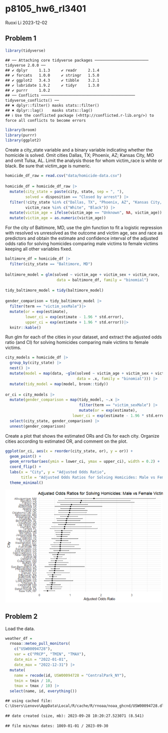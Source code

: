 p8105_hw6_rl3401
================
Ruoxi Li
2023-12-02

## Problem 1

``` r
library(tidyverse)
```

    ## ── Attaching core tidyverse packages ──────────────────────── tidyverse 2.0.0 ──
    ## ✔ dplyr     1.1.3     ✔ readr     2.1.4
    ## ✔ forcats   1.0.0     ✔ stringr   1.5.0
    ## ✔ ggplot2   3.4.3     ✔ tibble    3.2.1
    ## ✔ lubridate 1.9.2     ✔ tidyr     1.3.0
    ## ✔ purrr     1.0.2     
    ## ── Conflicts ────────────────────────────────────────── tidyverse_conflicts() ──
    ## ✖ dplyr::filter() masks stats::filter()
    ## ✖ dplyr::lag()    masks stats::lag()
    ## ℹ Use the conflicted package (<http://conflicted.r-lib.org/>) to force all conflicts to become errors

``` r
library(broom)
library(purrr)
library(ggplot2)
```

Create a city_state variable and a binary variable indicating whether
the homicide is solved. Omit cities Dallas, TX; Phoenix, AZ; Kansas
City, MO and omit Tulsa, AL. Limit the analysis those for whom
victim_race is white or black. Be sure that victim_age is numeric.

``` r
homicide_df_raw = read.csv("data/homicide-data.csv")

homicide_df = homicide_df_raw |>
  mutate(city_state = paste(city, state, sep = ", "),
         solved = disposition == "Closed by arrest") |>
  filter(!city_state %in% c("Dallas, TX", "Phoenix, AZ", "Kansas City, MO", "Tulsa, AL"),
         victim_race %in% c("White", "Black")) |>
  mutate(victim_age = ifelse(victim_age == "Unknown", NA, victim_age)) |>
  mutate(victim_age = as.numeric(victim_age))
```

For the city of Baltimore, MD, use the glm function to fit a logistic
regression with resolved vs unresolved as the outcome and victim age,
sex and race as predictors and obtain the estimate and confidence
interval of the adjusted odds ratio for solving homicides comparing male
victims to female victims keeping all other variables fixed.

``` r
baltimore_df = homicide_df |>
  filter(city_state == "Baltimore, MD")

baltimore_model = glm(solved ~ victim_age + victim_sex + victim_race, 
                       data = baltimore_df, family = "binomial")

tidy_baltimore_model = tidy(baltimore_model)

gender_comparison = tidy_baltimore_model |>
  filter(term == "victim_sexMale")|>
  mutate(or = exp(estimate),
         lower_ci = exp(estimate - 1.96 * std.error),
         upper_ci = exp(estimate + 1.96 * std.error))|>
  knitr::kable()
```

Run glm for each of the cities in your dataset, and extract the adjusted
odds ratio (and CI) for solving homicides comparing male victims to
female victims.

``` r
city_models = homicide_df |>
  group_by(city_state) |>
  nest() |>
  mutate(model = map(data, ~glm(solved ~ victim_age + victim_sex + victim_race,
                                data = .x, family = "binomial"))) |>
  mutate(tidy_model = map(model, broom::tidy))

or_ci = city_models |>
  mutate(gender_comparison = map(tidy_model, ~.x |>
                                 filter(term == "victim_sexMale") |>
                                 mutate(or = exp(estimate),
                              lower_ci = exp(estimate - 1.96 * std.error),                                   upper_ci = exp(estimate + 1.96 * std.error)))) |>
  select(city_state, gender_comparison) |>
  unnest(gender_comparison)
```

Create a plot that shows the estimated ORs and CIs for each city.
Organize cities according to estimated OR, and comment on the plot.

``` r
ggplot(or_ci, aes(x = reorder(city_state, or), y = or)) +
  geom_point() +
  geom_errorbar(aes(ymin = lower_ci, ymax = upper_ci), width = 0.2) +
  coord_flip() +
  labs(x = "City", y = "Adjusted Odds Ratio", 
       title = "Adjusted Odds Ratios for Solving Homicides: Male vs Female Victims by City") +
  theme_minimal()
```

![](hw6_rl3401_files/figure-gfm/unnamed-chunk-5-1.png)<!-- -->

## Problem 2

Load the data.

``` r
weather_df = 
  rnoaa::meteo_pull_monitors(
    c("USW00094728"),
    var = c("PRCP", "TMIN", "TMAX"), 
    date_min = "2022-01-01",
    date_max = "2022-12-31") |>
  mutate(
    name = recode(id, USW00094728 = "CentralPark_NY"),
    tmin = tmin / 10,
    tmax = tmax / 10) |>
  select(name, id, everything())
```

    ## using cached file: C:\Users\Lenovo\AppData\Local/R/cache/R/rnoaa/noaa_ghcnd/USW00094728.dly

    ## date created (size, mb): 2023-09-28 10:20:27.523071 (8.541)

    ## file min/max dates: 1869-01-01 / 2023-09-30
